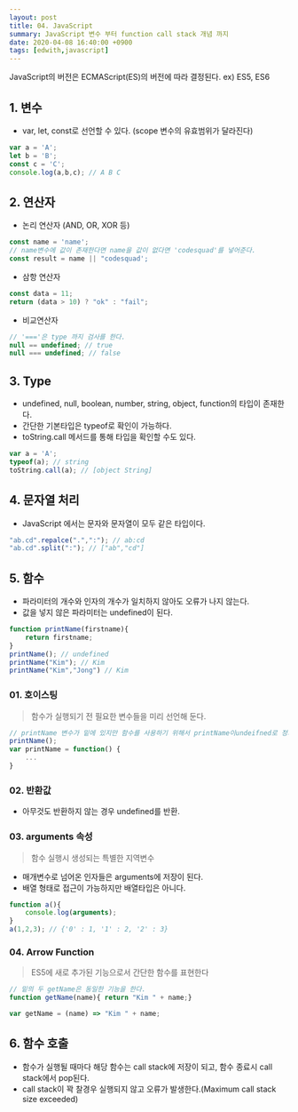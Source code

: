 ```yaml
---
layout: post
title: 04. JavaScript
summary: JavaScript 변수 부터 function call stack 개념 까지
date: 2020-04-08 16:40:00 +0900
tags: [edwith,javascript]
---
```


JavaScript의 버전은 ECMAScript(ES)의 버전에 따라 결정된다. ex) ES5, ES6

## 1. 변수

* var, let, const로 선언할 수 있다. (scope 변수의 유효범위가 달라진다)

```javascript
var a = 'A';
let b = 'B';
const c = 'C';
console.log(a,b,c); // A B C
```

## 2. 연산자

* 논리 연산자 (AND, OR, XOR 등)

```javascript
const name = 'name';
// name변수에 값이 존재한다면 name을 값이 없다면 'codesquad'를 넣어준다.
const result = name || "codesquad';
```

* 삼항 연산자

```javascript
const data = 11;
return (data > 10) ? "ok" : "fail";
```

* 비교연산자 

```javascript
// '==='은 type 까지 검사를 한다.
null == undefined; // true
null === undefined; // false
```

## 3. Type

* undefined, null, boolean, number, string, object, function의 타입이 존재한다.
* 간단한 기본타입은 typeof로 확인이 가능하다.
* toString.call 메서드를 통해 타입을 확인할 수도 있다.

```javascript
var a = 'A';
typeof(a); // string
toString.call(a); // [object String]
```

## 4. 문자열 처리

* JavaScript 에서는 문자와 문자열이 모두 같은 타입이다.

```javascript
"ab.cd".repalce(".",":"); // ab:cd
"ab.cd".split(":"); // ["ab","cd"]
```

## 5. 함수

* 파라미터의 개수와 인자의 개수가 일치하지 않아도 오류가 나지 않는다.
* 값을 넣지 않은 파라미터는 undefined이 된다.

```javascript
function printName(firstname){
	return firstname;
}	
printName(); // undefined
printName("Kim"); // Kim
printName("Kim","Jong") // Kim
```

### 01. 호이스팅
> 함수가 실행되기 전 필요한 변수들을 미리 선언해 둔다.

```javascript
// printName 변수가 밑에 있지만 함수를 사용하기 위해서 printName이undeifned로 정의되어 있다.
printName();
var printName = function() {
	...
}
```

### 02. 반환값
* 아무것도 반환하지 않는 경우 undefined를 반환.

### 03. arguments 속성
> 함수 실행시 생성되는 특별한 지역변수

* 매개변수로 넘어온 인자들은 arguments에 저장이 된다.
* 배열 형태로 접근이 가능하지만 배열타입은 아니다.

```javascript
function a(){
	console.log(arguments);
}
a(1,2,3); // {'0' : 1, '1' : 2, '2' : 3}
```

### 04. Arrow Function
> ES5에 새로 추가된 기능으로서 간단한 함수를 표현한다

```javascript
// 밑의 두 getName은 동일한 기능을 한다.
function getName(name){ return "Kim " + name;}

var getName = (name) => "Kim " + name;
```

## 6. 함수 호출

* 함수가 실행될 때마다 해당 함수는 call stack에 저장이 되고, 함수 종료시 call stack에서 pop된다.
* call stack이 꽉 찰경우 실행되지 않고 오류가 발생한다.(Maximum call stack size exceeded)
